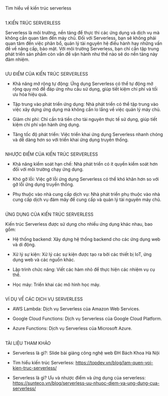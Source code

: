 
# 

Tìm hiểu về kiến trúc serverless

## 

1.KIẾN TRÚC SERVERLESS

Serverless là môi trường, nền tảng để thực thi các ứng dụng và dịch vụ mà không cần quan tâm đến máy chủ. Đối với Serverless, bạn sẽ không phải quan tâm đến việc phân bổ, quản lý tài nguyên hệ điều hành hay những vấn đề về nâng cấp, bảo mật. Với môi trường Serverless, bạn chỉ cần tập trung phát triển sản phẩm còn vấn đề vận hành như thế nào sẽ do nền tảng này đảm nhiệm.

## 

ƯU ĐIỂM CỦA KIẾN TRÚC SERVERLESS

- Khả năng mở rộng tự động: Ứng dụng Serverless có thể tự động mở rộng quy mô để đáp ứng nhu cầu sử dụng, giúp tiết kiệm chi phí và tối ưu hóa hiệu quả.
    
- Tập trung vào phát triển ứng dụng: Nhà phát triển có thể tập trung vào việc xây dựng ứng dụng mà không cần lo lắng về việc quản lý máy chủ.
    
- Giảm chi phí: Chỉ cần trả tiền cho tài nguyên thực tế sử dụng, giúp tiết kiệm chi phí vận hành ứng dụng.
    
- Tăng tốc độ phát triển: Việc triển khai ứng dụng Serverless nhanh chóng và dễ dàng hơn so với triển khai ứng dụng truyền thống.
    

## 

NHƯỢC ĐIỂM CỦA KIẾN TRÚC SERVERLESS

- Khả năng kiểm soát hạn chế: Nhà phát triển có ít quyền kiểm soát hơn đối với môi trường chạy ứng dụng.
    
- Khó gỡ lỗi: Việc gỡ lỗi ứng dụng Serverless có thể khó khăn hơn so với gỡ lỗi ứng dụng truyền thống.
    
- Phụ thuộc vào nhà cung cấp dịch vụ: Nhà phát triển phụ thuộc vào nhà cung cấp dịch vụ đám mây để cung cấp và quản lý tài nguyên máy chủ.
    

## 

ỨNG DỤNG CỦA KIẾN TRÚC SERVERLESS

Kiến trúc Serverless được sử dụng cho nhiều ứng dụng khác nhau, bao gồm:

- Hệ thống backend: Xây dựng hệ thống backend cho các ứng dụng web và di động.
    
- Xử lý sự kiện: Xử lý các sự kiện được tạo ra bởi các thiết bị IoT, ứng dụng web và các nguồn khác.
    
- Lập trình chức năng: Viết các hàm nhỏ để thực hiện các nhiệm vụ cụ thể.
    
- Học máy: Triển khai các mô hình học máy.
    

## 

VÍ DỤ VỀ CÁC DỊCH VỤ SERVERLESS

- AWS Lambda: Dịch vụ Serverless của Amazon Web Services.
    
- Google Cloud Functions: Dịch vụ Serverless của Google Cloud Platform.
    
- Azure Functions: Dịch vụ Serverless của Microsoft Azure.
    

## 

TÀI LIỆU THAM KHẢO

- Serverless là gì?: Slide bài giảng công nghệ web ĐH Bách Khoa Hà Nội
    
- Tìm hiểu kiến trúc Serverless: https://topdev.vn/blog/lam-quen-voi-kien-truc-serverless/
    
- Serverless là gì? Ưu và nhược điểm và ứng dụng của serverless: https://sunteco.vn/blog/serverless-uu-nhuoc-diem-va-ung-dung-cua-serverless/